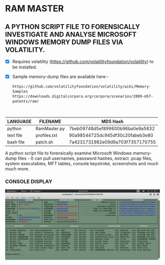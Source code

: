 # RAM MASTER
## A PYTHON SCRIPT FILE TO FORENSICALLY INVESTIGATE AND ANALYSE MICROSOFT WINDOWS MEMORY DUMP FILES VIA VOLATILITY.

- [x] Requires volatility (https://github.com/volatilityfoundation/volatility) to be installed.
- [x] Sample memory-dump files are available here:-</br>

      https://github.com/volatilityfoundation/volatility/wiki/Memory-Samples
      https://downloads.digitalcorpora.org/corpora/scenarios/2009-m57-patents/ram/

</br>

| LANGUAGE  | FILENAME         | MD5 Hash                         |
|------     |------            | -------                          |
| python    | RamMaster.py     | 7beb09748d5ef899600b96ba0e9a5832 |
| text file | profiles.txt     | 90a98544725dc945df30c20fabeb3e80 |
| bash file | patch.sh         | 7a4231731982e09d9a703f7357170755 |


A python script file to forensically examine Microsoft Windows memory-dump files - It can pull usernames, password hashes, extract .pcap files, system executables, MFT tables, console keystroke, screenshots and much much more.


### CONSOLE DISPLAY
![Screenshot](picture1.png)
